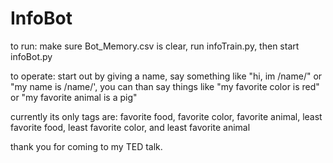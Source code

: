 # InfoBot
to run: make sure Bot_Memory.csv is clear, run infoTrain.py, then start infoBot.py

to operate: start out by giving a name, say something like "hi, im /name/" or "my name is /name/', you can than say things like "my favorite color is red" or "my favorite animal is a pig"

currently its only tags are: favorite food, favorite color, favorite animal, least favorite food, least favorite color, and least favorite animal

thank you for coming to my TED talk.
